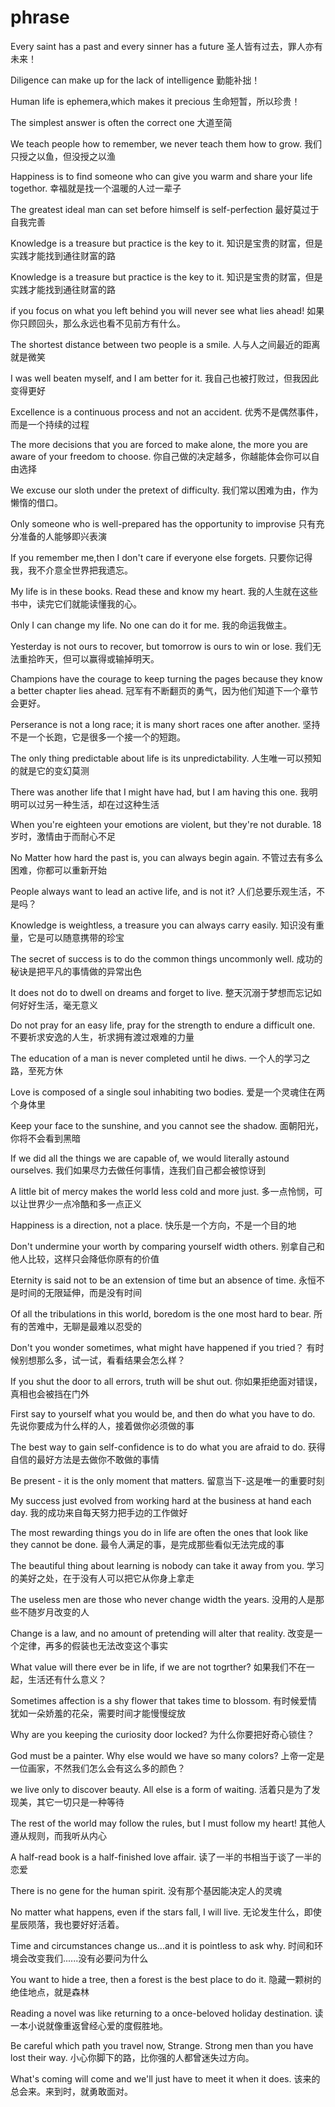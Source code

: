 # phrase

Every saint has a past and every sinner has a future
圣人皆有过去，罪人亦有未来！

Diligence can make up for the lack of intelligence
勤能补拙！

Human life is ephemera,which makes it precious
生命短暂，所以珍贵！

The simplest answer is often the correct one
大道至简

We teach people how to remember, we never teach them how to grow.
我们只授之以鱼，但没授之以渔

Happiness is to find someone who can give you warm and share your life togethor.
幸福就是找一个温暖的人过一辈子

The greatest ideal man can set before himself is self-perfection
最好莫过于自我完善

Knowledge is a treasure but practice is the key to it.
知识是宝贵的财富，但是实践才能找到通往财富的路

Knowledge is a treasure but practice is the key to it.
知识是宝贵的财富，但是实践才能找到通往财富的路

if you focus on what you left behind you will never see what lies ahead!
如果你只顾回头，那么永远也看不见前方有什么。

The shortest distance between two people is a smile.
人与人之间最近的距离就是微笑

I was well beaten myself, and I am better for it.
我自己也被打败过，但我因此变得更好

Excellence is a continuous process and not an accident.
优秀不是偶然事件，而是一个持续的过程

The more decisions that you are forced to make alone,
the more you are aware of your freedom to choose.
你自己做的决定越多，你越能体会你可以自由选择

We excuse our sloth under the pretext of difficulty.
我们常以困难为由，作为懒惰的借口。

Only someone who is well-prepared has the opportunity to improvise
只有充分准备的人能够即兴表演

If you remember me,then I don't care if everyone else forgets.
只要你记得我，我不介意全世界把我遗忘。

My life is in these books. Read these and know my heart.
我的人生就在这些书中，读完它们就能读懂我的心。

Only I can change my life. No one can do it for me.
我的命运我做主。

Yesterday is not ours to recover, but tomorrow is ours to win or lose.
我们无法重拾昨天，但可以赢得或输掉明天。

Champions have the courage to keep turning the pages because they know a better chapter lies ahead.
冠军有不断翻页的勇气，因为他们知道下一个章节会更好。

Perserance is not a long race; it is many short races one after another.
坚持不是一个长跑，它是很多一个接一个的短跑。

The only thing predictable about life is its unpredictability.
人生唯一可以预知的就是它的变幻莫测

There was another life that I might have had, but I am having this one.
我明明可以过另一种生活，却在过这种生活

When you're eighteen your emotions are violent, but they're not durable.
18岁时，激情由于而耐心不足

No Matter how hard the past is, you can always begin again.
不管过去有多么困难，你都可以重新开始

People always want to lead an active life, and is not it?
人们总要乐观生活，不是吗？

Knowledge is weightless, a treasure you can always carry easily.
知识没有重量，它是可以随意携带的珍宝

The secret of success is to do the common things uncommonly well.
成功的秘诀是把平凡的事情做的异常出色

It does not do to dwell on dreams and forget to live.
整天沉溺于梦想而忘记如何好好生活，毫无意义

Do not pray for an easy life, pray for the strength to endure a difficult one.
不要祈求安逸的人生，祈求拥有渡过艰难的力量

The education of a man is never completed until he diws.
一个人的学习之路，至死方休

Love is composed of a single soul inhabiting two bodies.
爱是一个灵魂住在两个身体里

Keep your face to the sunshine, and you cannot see the shadow.
面朝阳光，你将不会看到黑暗

If we did all the things we are capable of, we would literally astound ourselves.
我们如果尽力去做任何事情，连我们自己都会被惊讶到

A little bit of mercy makes the world less cold and more just.
多一点怜悯，可以让世界少一点冷酷和多一点正义

Happiness is a direction, not a place.
快乐是一个方向，不是一个目的地

Don't undermine your worth by comparing yourself width others.
别拿自己和他人比较，这样只会降低你原有的价值

Eternity is said not to be an extension of time but an absence of time.
永恒不是时间的无限延伸，而是没有时间

Of all the tribulations in this world, boredom is the one most hard to bear.
所有的苦难中，无聊是最难以忍受的

Don't you wonder sometimes, what might have happened if you tried？
有时候别想那么多，试一试，看看结果会怎么样？

If you shut the door to all errors, truth will be shut out.
你如果拒绝面对错误，真相也会被挡在门外

First say to yourself what you would be, and then do what you have to do.
先说你要成为什么样的人，接着做你必须做的事

The best way to gain self-confidence is to do what you are afraid to do.
获得自信的最好方法是去做你不敢做的事情

Be present - it is the only moment that matters.
留意当下-这是唯一的重要时刻

My success just evolved from working hard at the business at hand each day.
我的成功来自每天努力把手边的工作做好

The most rewarding things you do in life are often the ones that look like they cannot be done.
最令人满足的事，是完成那些看似无法完成的事

The beautiful thing about learning is nobody can take it away from you.
学习的美好之处，在于没有人可以把它从你身上拿走

The useless men are those who never change width the years.
没用的人是那些不随岁月改变的人

Change is a law, and no amount of pretending will alter that reality.
改变是一个定律，再多的假装也无法改变这个事实

What value will there ever be in life, if we are not togrther?
如果我们不在一起，生活还有什么意义？

Sometimes affection is a shy flower that takes time to blossom.
有时候爱情犹如一朵娇羞的花朵，需要时间才能慢慢绽放

Why are you keeping the curiosity door locked?
为什么你要把好奇心锁住？

God must be a painter. Why else would we have so many colors?
上帝一定是一位画家，不然我们怎么会有这么多的颜色？

we live only to discover beauty. All else is a form of waiting.
活着只是为了发现美，其它一切只是一种等待

The rest of the world may follow the rules, but I must follow my heart!
其他人遵从规则，而我听从内心

A half-read book is a half-finished love affair.
读了一半的书相当于谈了一半的恋爱

There is no gene for the human spirit.
没有那个基因能决定人的灵魂

No matter what happens, even if the stars fall, I will live.
无论发生什么，即使星辰陨落，我也要好好活着。

Time and circumstances change us...and it is pointless to ask why.
时间和环境会改变我们......没有必要问为什么

You want to hide a tree, then a forest is the best place to do it.
隐藏一颗树的绝佳地点，就是森林

Reading a novel was like returning to a once-beloved holiday destination.
读一本小说就像重返曾经心爱的度假胜地。

Be careful which path you travel now, Strange. Strong men than you have lost their way.
小心你脚下的路，比你强的人都曾迷失过方向。

What's coming will come and we'll just have to meet it when it does.
该来的总会来。来到时，就勇敢面对。
